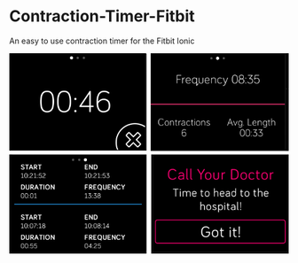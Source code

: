 # Contraction-Timer-Fitbit

An easy to use contraction timer for the Fitbit Ionic

![working](./resources/screenshots/screenshot-all.PNG)
